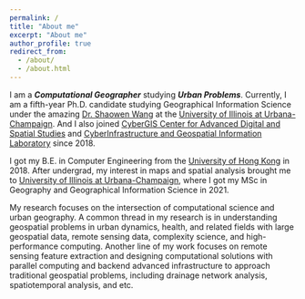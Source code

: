 ```yaml
---
permalink: /
title: "About me"
excerpt: "About me"
author_profile: true
redirect_from: 
  - /about/
  - /about.html
---
```



I am a ***Computational Geographer*** studying ***Urban Problems***. Currently, I am a fifth-year Ph.D. candidate studying Geographical Information Science under the amazing [Dr. Shaowen Wang](https://ggis.illinois.edu/directory/profile/shaowen) at the [University of Illinois at Urbana-Champaign](https://illinois.edu/). And I also joined [CyberGIS Center for Advanced Digital and Spatial Studies](https://cybergis.illinois.edu/) and 
[CyberInfrastructure and Geospatial Information Laboratory](https://cigi.illinois.edu/shaowen-wang/home/) since 2018. 

I got my B.E. in Computer Engineering from the [University of Hong Kong](https://www.hku.hk/) in 2018. After undergrad, my interest in maps and spatial analysis brought me to [University of Illinois at Urbana-Champaign](https://illinois.edu/), where I got my MSc in Geography and Geographical Information Science in 2021.

My research focuses on the intersection of computational science and urban geography. A common thread in my research is in understanding geospatial problems in urban dynamics, health, and related fields with large geospatial data, remote sensing data, complexity science, and high-performance computing. Another line of my work focuses on remote sensing feature extraction and designing computational solutions with parallel computing and backend advanced infrastructure to approach traditional geospatial problems, including drainage network analysis, spatiotemporal analysis, and etc.
